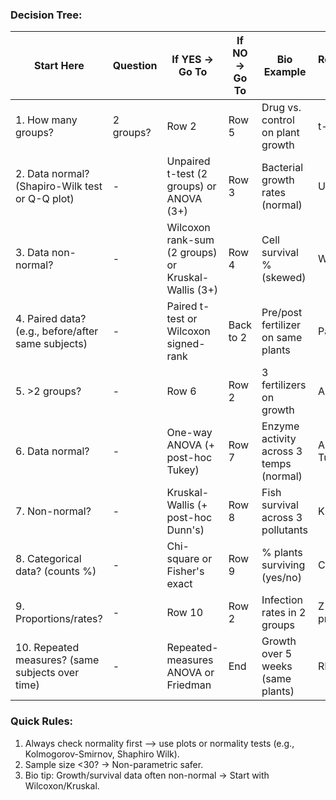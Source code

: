 
### Decision Tree:

| Start Here | Question | If YES → Go To | If NO → Go To | Bio Example | Recommended Test |
|------------|----------|----------------|---------------|-------------|------------------|
| 1. How many groups? | 2 groups? | Row 2 | Row 5 | Drug vs. control on plant growth | t-test |
| 2. Data normal? (Shapiro-Wilk test or Q-Q plot) | - | Unpaired t-test (2 groups) or ANOVA (3+) | Row 3 | Bacterial growth rates (normal) | Unpaired t-test |
| 3. Data non-normal? | - | Wilcoxon rank-sum (2 groups) or Kruskal-Wallis (3+) | Row 4 | Cell survival % (skewed) | Wilcoxon |
| 4. Paired data? (e.g., before/after same subjects) | - | Paired t-test or Wilcoxon signed-rank | Back to 2 | Pre/post fertilizer on same plants | Paired t-test |
| 5. >2 groups? | - | Row 6 | Row 2 | 3 fertilizers on growth | ANOVA |
| 6. Data normal? | - | One-way ANOVA (+ post-hoc Tukey) | Row 7 | Enzyme activity across 3 temps (normal) | ANOVA + Tukey |
| 7. Non-normal? | - | Kruskal-Wallis (+ post-hoc Dunn's) | Row 8 | Fish survival across 3 pollutants | Kruskal-Wallis |
| 8. Categorical data? (counts %) | - | Chi-square or Fisher's exact | Row 9 | % plants surviving (yes/no) | Chi-square |
| 9. Proportions/rates? | - | Row 10 | Row 2 | Infection rates in 2 groups | Z-test for proportions |
| 10. Repeated measures? (same subjects over time) | - | Repeated-measures ANOVA or Friedman | End | Growth over 5 weeks (same plants) | RM ANOVA |

### Quick Rules:
1. Always check normality first --> use plots or normality tests (e.g., Kolmogorov-Smirnov, Shaphiro Wilk).
2. Sample size <30? → Non-parametric safer.
3. Bio tip: Growth/survival data often non-normal → Start with Wilcoxon/Kruskal.
